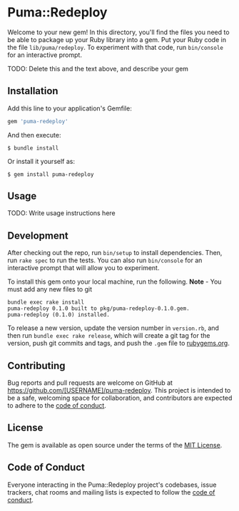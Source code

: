 # Puma::Redeploy

Welcome to your new gem! In this directory, you'll find the files you need to be able to package up your Ruby library into a gem. Put your Ruby code in the file `lib/puma/redeploy`. To experiment with that code, run `bin/console` for an interactive prompt.

TODO: Delete this and the text above, and describe your gem

## Installation

Add this line to your application's Gemfile:

```ruby
gem 'puma-redeploy'
```

And then execute:

    $ bundle install

Or install it yourself as:

    $ gem install puma-redeploy

## Usage

TODO: Write usage instructions here

## Development

After checking out the repo, run `bin/setup` to install dependencies. Then, run `rake spec` to run the tests. You can also run `bin/console` for an interactive prompt that will allow you to experiment.

To install this gem onto your local machine, run the following. **Note** - You must add any new files to git 

```text
bundle exec rake install
puma-redeploy 0.1.0 built to pkg/puma-redeploy-0.1.0.gem.
puma-redeploy (0.1.0) installed.
```

To release a new version, update the version number in `version.rb`, and then run `bundle exec rake release`, which will create a git tag for the version, push git commits and tags, and push the `.gem` file to [rubygems.org](https://rubygems.org).

## Contributing

Bug reports and pull requests are welcome on GitHub at https://github.com/[USERNAME]/puma-redeploy. This project is intended to be a safe, welcoming space for collaboration, and contributors are expected to adhere to the [code of conduct](https://github.com/[USERNAME]/puma-redeploy/blob/master/CODE_OF_CONDUCT.md).


## License

The gem is available as open source under the terms of the [MIT License](https://opensource.org/licenses/MIT).

## Code of Conduct

Everyone interacting in the Puma::Redeploy project's codebases, issue trackers, chat rooms and mailing lists is expected to follow the [code of conduct](https://github.com/[USERNAME]/puma-redeploy/blob/master/CODE_OF_CONDUCT.md).
